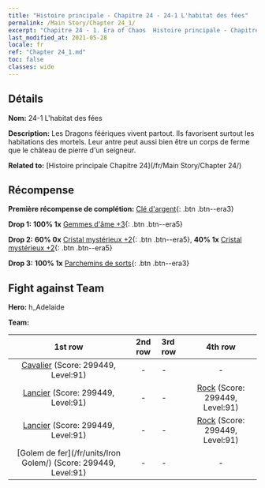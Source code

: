```yaml
---
title: "Histoire principale - Chapitre 24 - 24-1 L'habitat des fées"
permalink: /Main Story/Chapter 24_1/
excerpt: "Chapitre 24 - 1. Era of Chaos  Histoire principale - Chapitre 24_1. 24-1 L'habitat des fées"
last_modified_at: 2021-05-28
locale: fr
ref: "Chapter 24_1.md"
toc: false
classes: wide
---
```


## Détails

 **Nom:** 24-1 L'habitat des fées

 **Description:** Les Dragons féériques vivent partout. Ils favorisent surtout les habitations des mortels. Leur antre peut aussi bien être un corps de ferme que le château de pierre d'un seigneur.

 **Related to:** [Histoire principale Chapitre 24](/fr/Main Story/Chapter 24/)

## Récompense

 **Première récompense de complétion:** [Clé d'argent](/ItemsFR/con_693/){: .btn .btn--era3}

 **Drop 1:** **100% 1x** [Gemmes d'âme +3](/ItemsFR/mat_86/){: .btn .btn--era5}

 **Drop 2:** **60% 0x** [Cristal mystérieux +2](/ItemsFR/mat_80/){: .btn .btn--era5}, **40% 1x** [Cristal mystérieux +2](/ItemsFR/mat_80/){: .btn .btn--era5}

 **Drop 3:** **100% 1x** [Parchemins de sorts](/ItemsFR/con_694/){: .btn .btn--era3}


## Fight against Team
 **Hero:** h_Adelaide

 **Team:**


  | 1st row | 2nd row | 3rd row | 4th row |
  |:----:|:----:|:----|:----:|
  | [Cavalier](/fr/units/Cavalier/) (Score: 299449, Level:91)  | - | - | - |
  | [Lancier](/fr/units/Pikeman/) (Score: 299449, Level:91)  | - | - | [Rock](/fr/units/Roc/) (Score: 299449, Level:91)  |
  | [Lancier](/fr/units/Pikeman/) (Score: 299449, Level:91)  | - | - | [Rock](/fr/units/Roc/) (Score: 299449, Level:91)  |
  | [Golem de fer](/fr/units/Iron Golem/) (Score: 299449, Level:91)  | - | - | - |


